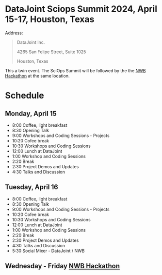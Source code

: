 # DataJoint Sciops Summit 2024, April 15-17, Houston, Texas

Address: 
> DataJoint Inc.
>
> 4265 San Felipe Street, Suite 1025
>
> Houston, Texas

This a twin event. The SciOps Summit will be followed by the the [NWB Hackathon](https://neurodatawithoutborders.github.io/nwb_hackathons/HCK18_2024_Dev_Hackathon_DataJoint) at the same location.


# Schedule
## Monday, April 15

* 8:00  Coffee, light breakfast
* 8:30  Opening Talk
* 9:00  Workshops and Coding Sessions - Projects
* 10:20 Cofee break
* 10:30 Workshops and Coding Sessions 
* 12:00 Lunch at DataJoint
* 1:00 Workshop and Coding Sessions
* 2:20 Break
* 2:30 Project Demos and Updates
* 4:30 Talks and Discussion

## Tuesday, April 16
* 8:00  Coffee, light breakfast
* 8:30  Opening Talk
* 9:00  Workshops and Coding Sessions - Projects
* 10:20 Cofee break
* 10:30 Workshops and Coding Sessions 
* 12:00 Lunch at DataJoint
* 1:00 Workshop and Coding Sessions
* 2:20 Break
* 2:30 Project Demos and Updates
* 4:30 Talks and Discussion
* 5:30 Social Mixer - DataJoint / NWB 

## Wednesday - Friday  [NWB Hackathon](https://neurodatawithoutborders.github.io/nwb_hackathons/HCK18_2024_Dev_Hackathon_DataJoint)
